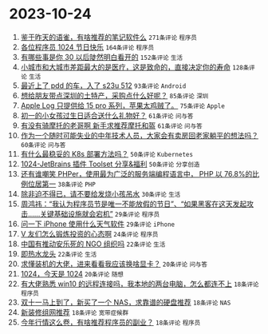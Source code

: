 # 2023-10-24

1. [鉴于昨天的语雀，有啥推荐的笔记软件么](https://www.v2ex.com/t/984728) `271条评论` `程序员`
1. [各位程序员 1024 节日快乐](https://www.v2ex.com/t/984742) `164条评论` `程序员`
1. [有哪些事是你 30 以后陡然明白看开的](https://www.v2ex.com/t/984755) `152条评论` `生活`
1. [小城市和大城市差距最大的是医疗，这是致命的，直接决定你的寿命](https://www.v2ex.com/t/984900) `128条评论` `生活`
1. [最近上了 pdd 的车，入了 s23u 512](https://www.v2ex.com/t/984771) `93条评论` `Android`
1. [想给朋友带点深圳的土特产，采购点什么好呢？](https://www.v2ex.com/t/984801) `85条评论` `深圳`
1. [Apple Log 只提供给 15 pro 系列，苹果太鸡贼了。](https://www.v2ex.com/t/984729) `75条评论` `Apple`
1. [初一的小女孩过生日适合送什么礼物好？](https://www.v2ex.com/t/984733) `61条评论` `问与答`
1. [有没有骑摩托的老哥啊 新手求推荐摩托和盔](https://www.v2ex.com/t/984819) `61条评论` `问与答`
1. [作为一个随时可能失业的中年技术人员，大家会有卖房回老家躺平的想法吗？](https://www.v2ex.com/t/984812) `60条评论` `问与答`
1. [有什么最稳妥的 K8s 部署方法吗？](https://www.v2ex.com/t/984736) `50条评论` `Kubernetes`
1. [1024-JetBrains 插件 Toolset 分享&福利](https://www.v2ex.com/t/984759) `50条评论` `分享创造`
1. [还有谁嘲笑 PHPer，使用最为广泛的服务端编程语言中， PHP 以 76.8%的比例位居第一](https://www.v2ex.com/t/984998) `38条评论` `PHP`
1. [除非迫不得已，请不要给发烧小孩吊水](https://www.v2ex.com/t/985039) `30条评论` `生活`
1. [周鸿祎：“我认为程序员节是唯一不能放假的节日”、“如果黑客在这天发起攻击……关键基础设施就会宕机”](https://www.v2ex.com/t/984971) `29条评论` `程序员`
1. [问一下 iPhone 使用什么天气软件](https://www.v2ex.com/t/984914) `29条评论` `iPhone`
1. [V 友们怎么锻炼投资的心态啊](https://www.v2ex.com/t/984877) `24条评论` `程序员`
1. [中国有推动安乐死的 NGO 组织吗](https://www.v2ex.com/t/984959) `22条评论` `生活`
1. [即热水龙头](https://www.v2ex.com/t/984785) `22条评论` `生活`
1. [求懂装机的大佬，进来看看我应该换啥显卡？](https://www.v2ex.com/t/984844) `20条评论` `问与答`
1. [1024，今天是 1024](https://www.v2ex.com/t/984730) `20条评论` `随想`
1. [有大佬熟悉 win10 的远程连接吗，我本地的两台电脑，怎么都连不上](https://www.v2ex.com/t/984910) `18条评论` `程序员`
1. [双十一马上到了，新买了一个 NAS，求靠谱的硬盘推荐](https://www.v2ex.com/t/984886) `18条评论` `NAS`
1. [新装修组网推荐](https://www.v2ex.com/t/984878) `18条评论` `宽带症候群`
1. [今年行情这么卷，有啥推荐程序员的副业？](https://www.v2ex.com/t/984846) `18条评论` `程序员`
